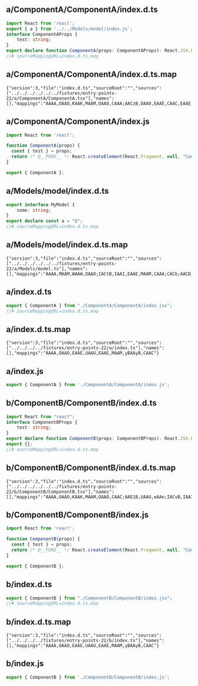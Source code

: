 ## a/ComponentA/ComponentA/index.d.ts

```ts
import React from 'react';
export { a } from '../../Models/model/index.js';
interface ComponentAProps {
    test: string;
}
export declare function ComponentA(props: ComponentAProps): React.JSX.Element;
//# sourceMappingURL=index.d.ts.map
```
## a/ComponentA/ComponentA/index.d.ts.map

```map
{"version":3,"file":"index.d.ts","sourceRoot":"","sources":["../../../../../../fixtures/entry-points-22/a/ComponentA/ComponentA.tsx"],"names":[],"mappings":"AAAA,OAAO,KAAK,MAAM,OAAO,CAAA;AACzB,OAAO,EAAE,CAAC,EAAE,MAAM,iBAAiB,CAAA;AAEnC,UAAU,eAAe;IACvB,IAAI,EAAE,MAAM,CAAA;CACb;AAED,wBAAgB,UAAU,CAAC,KAAK,EAAE,eAAe,GAAG,KAAK,CAAC,GAAG,CAAC,OAAO,CAGpE"}
```
## a/ComponentA/ComponentA/index.js

```js
import React from 'react';

function ComponentA(props) {
  const { test } = props;
  return /* @__PURE__ */ React.createElement(React.Fragment, null, "ComponentA: ", test);
}

export { ComponentA };

```
## a/Models/model/index.d.ts

```ts
export interface MyModel {
    some: string;
}
export declare const a = "b";
//# sourceMappingURL=index.d.ts.map
```
## a/Models/model/index.d.ts.map

```map
{"version":3,"file":"index.d.ts","sourceRoot":"","sources":["../../../../../../fixtures/entry-points-22/a/Models/model.ts"],"names":[],"mappings":"AAAA,MAAM,WAAW,OAAO;IACtB,IAAI,EAAE,MAAM,CAAA;CACb;AACD,eAAO,MAAM,CAAC,MAAM,CAAA"}
```
## a/index.d.ts

```ts
export { ComponentA } from "./ComponentA/ComponentA/index.jsx";
//# sourceMappingURL=index.d.ts.map
```
## a/index.d.ts.map

```map
{"version":3,"file":"index.d.ts","sourceRoot":"","sources":["../../../../fixtures/entry-points-22/a/index.ts"],"names":[],"mappings":"AAAA,OAAO,EAAE,UAAU,EAAE,MAAM,yBAAyB,CAAC"}
```
## a/index.js

```js
export { ComponentA } from './ComponentA/ComponentA/index.js';

```
## b/ComponentB/ComponentB/index.d.ts

```ts
import React from "react";
interface ComponentBProps {
    test: string;
}
export declare function ComponentB(props: ComponentBProps): React.JSX.Element;
export {};
//# sourceMappingURL=index.d.ts.map
```
## b/ComponentB/ComponentB/index.d.ts.map

```map
{"version":3,"file":"index.d.ts","sourceRoot":"","sources":["../../../../../../fixtures/entry-points-22/b/ComponentB/ComponentB.tsx"],"names":[],"mappings":"AAAA,OAAO,KAAK,MAAM,OAAO,CAAC;AAE1B,UAAU,eAAe;IACvB,IAAI,EAAE,MAAM,CAAC;CACd;AAED,wBAAgB,UAAU,CAAC,KAAK,EAAE,eAAe,GAAG,KAAK,CAAC,GAAG,CAAC,OAAO,CAGpE"}
```
## b/ComponentB/ComponentB/index.js

```js
import React from 'react';

function ComponentB(props) {
  const { test } = props;
  return /* @__PURE__ */ React.createElement(React.Fragment, null, "ComponentB: ", test);
}

export { ComponentB };

```
## b/index.d.ts

```ts
export { ComponentB } from "./ComponentB/ComponentB/index.jsx";
//# sourceMappingURL=index.d.ts.map
```
## b/index.d.ts.map

```map
{"version":3,"file":"index.d.ts","sourceRoot":"","sources":["../../../../fixtures/entry-points-22/b/index.ts"],"names":[],"mappings":"AAAA,OAAO,EAAE,UAAU,EAAE,MAAM,yBAAyB,CAAC"}
```
## b/index.js

```js
export { ComponentB } from './ComponentB/ComponentB/index.js';

```